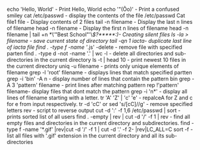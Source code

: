 echo 'Hello, World' - Print Hello, World
echo '"(Ôo)' -  Print a confused smiley
cat /etc/passwd - display the contents of the file /etc/passwd
Cat file1 file - Display contents of 2 files
tail -n filename - Display the last n lines of filename 
head -n filename - Display the first n lines of filename
head -n filename | tail +n
\*\\'"Best School"\'\\*$\?\*\*\*\*\*:)- Creating silent files 
ls -la > filename - save current state of directory
tail -qn 1 iacta- duplicate last line of iacta file
find . -type f -name '*.js' -delete - remove file with specified parten
find . -type d -not -name '.' | wc -l - delete all directories and sub-directories in the current directory
ls -t | head 10 - print newest 10 files  in the current directory
uniq -u filename - prints only unique elements of filename
grep -l 'root' filename - displays lines that match specified partten
grep -i 'bin' -A n - display number of lines that contain the pattern bin
grep -A 3 'pattern'  filename - print lines after matching pattern
rep !'pattern' filename- display files that dont match the pattern
grep -i 'n*' - display all lines of filename starting with a letter.
tr 'A' 'Z' | 'c' 'e' - repalceA for Z and c for e from input respectively.
tr -d 'cC' or sed 's/[cC]//g' - remove specified letters
rev - script to reverse output
cut -d ':' -f 1,6 /etc/passwd | sort - prints sorted list of all users
find . -empty | rev | cut -d '/' -f 1 | rev - find all empty files and directories in the current directory and subdirectories.
find -type f -name '*.gif' |rev|cut -d '/' -f 1 | cut -d '.' -f 2- |rev|LC_ALL=C sort -f - list all files with '.gif' extension in the current directory and all its sub-directories
